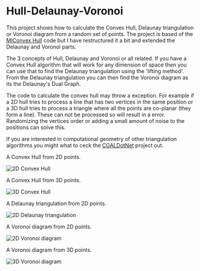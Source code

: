 # Hull-Delaunay-Voronoi

This project shows how to calculate the Convex Hull, Delaunay triangulation or Voronoi diagram from a random set of points. The project is based of the [MIConvex Hull](https://designengrlab.github.io/MIConvexHull/) code but I have restructured it a bit and extended the Delaunay and Voronoi parts.


The 3 concepts of Hull, Delaunay and Voronoi or all related. If you have a Convex Hull algorithm that will work for any dimension of space then you can use that to find the Delaunay triangulation using the 'lifting method'. From the Delaunay triangulation you can then find the Voronoi diagram as its the Delaunay's Dual Graph.


The code to calculate the convex hull may throw a exception. For example if a 2D hull tries to process a line that has two vertices in the same position or a 3D hull tries to process a triangle where all the points are co-planar (they form a line). These can not be processed so will result in a error. Randomizing the vertices order or adding a small amount of noise to the positions can solve this.

If you are interested in computational geometry of other triangulation algorithms you might what to ceck the [CGALDotNet](https://github.com/Scrawk/CGALDotNet) project out.


A Convex Hull from 2D points.

![2D Convex Hull](./Media/HullDelaunayVoronoi1.jpg)

A Convex Hull from 3D points.

![3D Convex Hull](./Media/HullDelaunayVoronoi2.jpg)

A Delaunay triangulation from 2D points.

![2D Delaunay triangulation](./Media/HullDelaunayVoronoi3.jpg)

A Voronoi diagram from 2D points.

![2D Voronoi diagram](./Media/HullDelaunayVoronoi4.jpg)

A Voronoi diagram from 3D points.

![3D Voronoi diagram](./Media/HullDelaunayVoronoi5.jpg)
